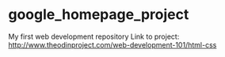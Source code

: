 google_homepage_project
=======================

My first web development repository
Link to project: http://www.theodinproject.com/web-development-101/html-css
